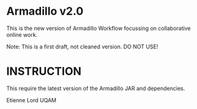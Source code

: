 Armadillo v2.0
==============

This is the new version of Armadillo Workflow focussing on collaborative online work.

Note: This is a first draft, not cleaned version. DO NOT USE!

INSTRUCTION
==============
This require the latest version of the Armadillo JAR and dependencies.



Etienne Lord
UQAM